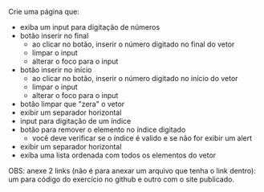 Crie uma página que:
- exiba um input para digitação de números
- botão inserir no final
  + ao clicar no botão, inserir o número digitado no final do vetor
  + limpar o input
  + alterar o foco para o input
- botão inserir no início
  + ao clicar no botão, inserir o número digitado no início do vetor
  + limpar o input
  + alterar o foco para o input
- botão limpar que "zera" o vetor
- exibir um separador horizontal
- input para digitação de um índice
- botão para remover o elemento no índice digitado
  + você deve verificar se o índice é valido e se não for exibir um alert
- exibir um separador horizontal
- exiba uma lista ordenada com todos os elementos do vetor


OBS: anexe 2 links (não é para anexar um arquivo que tenha o link dentro): um para código do exercício no github e outro com o site publicado.